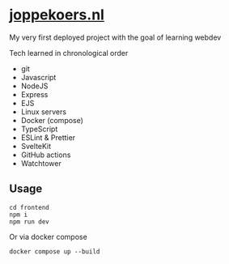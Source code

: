 # [joppekoers.nl](https://joppekoers.nl)

My very first deployed project with the goal of learning webdev

Tech learned in chronological order 
- git
- Javascript
- NodeJS
- Express
- EJS
- Linux servers
- Docker (compose)
- TypeScript
- ESLint & Prettier
- SvelteKit
- GitHub actions
- Watchtower

## Usage
```shell
cd frontend
npm i
npm run dev
```
Or via docker compose
```
docker compose up --build
```
